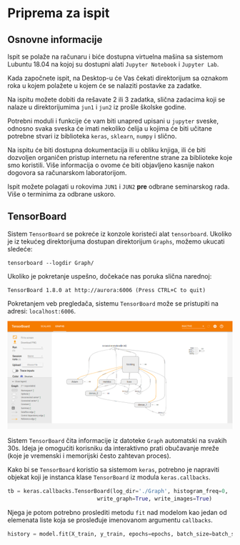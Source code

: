 # Priprema za ispit

## Osnovne informacije
Ispit se polaže na računaru i biće dostupna virtuelna mašina sa sistemom Lubuntu 18.04
na kojoj su dostupni alati `Jupyter Notebook` i `Jupyter Lab`.

Kada započnete ispit, na Desktop-u će Vas čekati direktorijum sa oznakom roka u kojem polažete
u kojem će se nalaziti postavke za zadatke.

Na ispitu možete dobiti da rešavate 2 ili 3 zadatka, slična zadacima koji se nalaze u direktorijumima
`jun1` i `jun2` iz prošle školske godine.

Potrebni moduli i funkcije će vam biti unapred upisani u `jupyter` sveske, odnosno svaka
sveska će imati nekoliko ćelija u kojima će biti učitane potrebne stvari iz biblioteka
`keras`, `sklearn`, `numpy` i slično.

Na ispitu će biti dostupna dokumentacija ili u obliku knjiga, ili će biti dozvoljen organičen
pristup internetu na referentne strane za biblioteke koje smo koristili. Više informacija
o ovome će biti objavljeno kasnije nakon dogovora sa računarskom laboratorijom.

Ispit možete polagati u rokovima `JUN1` i `JUN2` **pre** odbrane seminarskog rada.
Više o terminima za odbrane uskoro.

## TensorBoard
Sistem `TensorBoard` se pokreće iz konzole koristeći alat `tensorboard`.
Ukoliko je iz tekućeg direktorijuma dostupan direktorijum `Graphs`, možemo
ukucati sledeće:

```
tensorboard --logdir Graph/

```

Ukoliko je pokretanje uspešno, dočekaće nas poruka slična narednoj:
```
TensorBoard 1.8.0 at http://aurora:6006 (Press CTRL+C to quit)
```

Pokretanjem veb pregledača, sistemu `TensorBoard` može se pristupiti na adresi: `localhost:6006`.

<img src='tb.png'>

Sistem `TensorBoard` čita informacije iz datoteke `Graph` automatski na svakih 30s. Ideja je omogućiti
korisniku da interaktivno prati obučavanje mreže (koje je vremenski i memorijski često zahtevan proces).

Kako bi se `TensorBoard` koristio sa sistemom `keras`, potrebno je napraviti objekat
koji je instanca klase `TensorBoard` iz modula `keras.callbacks`.

```python
tb = keras.callbacks.TensorBoard(log_dir='./Graph', histogram_freq=0,
                            write_graph=True, write_images=True)
```

Njega je potom potrebno proslediti metodu `fit` nad modelom kao jedan od elemenata liste
koja se prosleđuje imenovanom argumentu `callbacks`.

```python
history = model.fit(X_train, y_train, epochs=epochs, batch_size=batch_size, callbacks=[tb])
```

